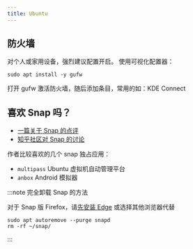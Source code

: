 ```yaml
---
title: Ubuntu
---
```


## 防火墙

对个人或家用设备，强烈建议配置开启。
使用可视化配置器：

    sudo apt install -y gufw

打开 gufw 激活防火墙，随后添加条目，常用的如：KDE Connect

## 喜欢 Snap 吗？

- [一篇关于 Snap 的点评](https://www.toutiao.com/article/6331388216112972033/)
- [知乎社区对 Snap 的讨论](https://www.zhihu.com/question/47514122)

作者比较喜欢的几个 snap 独占应用：

- `multipass` Ubuntu 虚拟机自动管理平台
- `anbox` Android 模拟器

:::note 完全卸载 Snap 的方法

对于 Snap 版 Firefox，请<a target="_blank" href="/docs/software/browser/edge-for-linux">先安装 Edge</a> 或选择其他浏览器代替

```shell
sudo apt autoremove --purge snapd
rm -rf ~/snap/
```

:::
